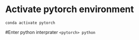 # Activate pytorch environment
`conda activate pytorch`

#Enter python interprater
`<pytorch> python`
